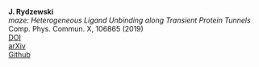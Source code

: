 __J. Rydzewski__  
*maze: Heterogeneous Ligand Unbinding along Transient Protein Tunnels*  
Comp. Phys. Commun. X, 106865  (2019)  
[DOI](https://doi.org/10.1016/j.cpc.2019.106865)  
[arXiv](https://arxiv.org/abs/1904.03929)  
[Github](https://github.com/maze-code/plumed2-maze)

